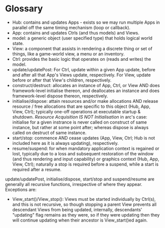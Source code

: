Glossary
========

 * Hub: contains and updates Apps - exists so we may run multiple Apps in parallel off the same timing mechanism (loop or callback).
 * App: contains and updates Ctrls (and thus models) and Views.
 * model: a generic object (user specified type) that holds logical world state.
 * View: a component that assists in rendering a discrete thing or set of things, like a game-world view, a menu or an inventory.
 * Ctrl: provides the basic logic that operates on (reads and writes) the model.
 * update/updatePost: For Ctrl, update within a given App update, before and after all that App's Views update, respectively. For View, update before or after that View's children, respectively.
 * construct/destruct: allocates an instance of App, Ctrl, or View AND does framework-level initialise thereon, and deallocates an instance and does framework-level dispose thereon, respectively.
 * initialise/dispose: attain resources and/or make allocations AND release resource / free allocations that are specific to this object (Hub, App, View, Ctrl); typically one-off operations at executable startup & shutdown. _Resource Acquisition IS NOT Initialisation_ in arc's case: initialise for a given instrance is never called on construct of same instance, but rather at some point after; whereas dispose is always called on destruct of same instance.
 * start/stop: commence AND cease updates (App, View, Ctrl; Hub is not included here as it is always updating), respectively.
 * resume/suspend: for when mandatory application context is regained or lost, typically due to a loss and subsequent restoration of the window (and thus rendering and input capability) or graphics context (Hub, App, View, Ctrl); naturally a stop is required before  a suspend, while a start is required after a resume.

update/updatePost, initialise/dispose, start/stop and suspend/resume are generally all recursive functions, irrespective of where they appear. Exceptions are:

 * View_start()/View_stop(): Views must be started individually by Ctrl(s), and this is not recursive, so though stopping a parent View prevents all descendant Views from being updated, internally, descendants' "updating" flag remains as they were, so if they were updating then they will continue updating when their ancestor is View_start()ed again.
 